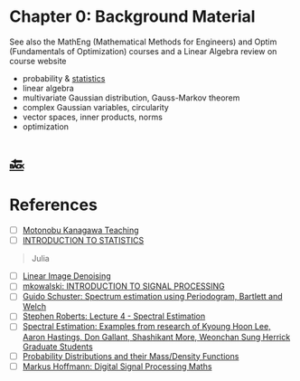 # Chapter 0: Background Material

See also the MathEng (Mathematical Methods for Engineers) and Optim (Fundamentals of Optimization) courses and a
Linear Algebra review on course website

- probability & [statistics](statistics.ipynb)
- linear algebra
- multivariate Gaussian distribution, Gauss-Markov theorem
- complex Gaussian variables, circularity
- vector spaces, inner products, norms
- optimization

# [:back:](../#round_pushpin-statistical-signal-processing-learning-and-processing)

# References

- [ ] [Motonobu Kanagawa Teaching](https://sites.google.com/site/motonobukanagawa/teaching)
- [ ] [INTRODUCTION TO STATISTICS](https://www.eurecom.fr/en/course/introstat-2024spring)

> Julia

- [ ] [Linear Image Denoising](https://nbviewer.org/github/gpeyre/numerical-tours/blob/master/julia/denoisingsimp_2b_linear_image.ipynb)
- [ ] [mkowalski: INTRODUCTION TO SIGNAL PROCESSING](http://hebergement.universite-paris-saclay.fr/mkowalski/SigPro/)
- [ ] [Guido Schuster: Spectrum estimation using Periodogram, Bartlett and Welch ](http://www.laurent-duval.eu/Documents-Common/Schuster_G_2010_lect_spectrum_upbw.pdf)
- [ ] [Stephen Roberts: Lecture 4 - Spectral Estimation](https://www.robots.ox.ac.uk/~sjrob/Teaching/B14_SP/b14_sp_lect4.pdf)
- [ ] [Spectral Estimation: Examples from research of Kyoung Hoon Lee, Aaron Hastings, Don Gallant, Shashikant More, Weonchan Sung Herrick Graduate Students](https://engineering.purdue.edu/ME579/SummaryEstim.pdf)
- [ ] [Probability Distributions and their Mass/Density Functions](https://tinyheero.github.io/2016/03/17/prob-distr.html)
- [ ] [Markus Hoffmann: Digital Signal Processing Maths](https://cas.web.cern.ch/sites/default/files/lectures/sigtuna-2007/hoffmann.pdf)
